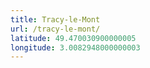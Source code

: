 ```yaml
---
title: Tracy-le-Mont
url: /tracy-le-mont/
latitude: 49.470030900000005
longitude: 3.0082948000000003
---
```

